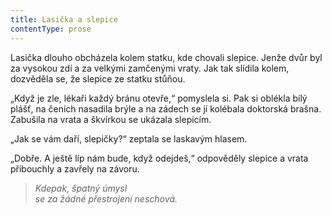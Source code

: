 ```yaml
---
title: Lasička a slepice
contentType: prose
---
```


<section>

Lasička dlouho obcházela kolem statku, kde chovali slepice. Jenže dvůr byl za vysokou zdí a za velkými zamčenými vraty. Jak tak slídila kolem, dozvěděla se, že slepice ze statku stůňou.

„Když je zle, lékaři každý bránu otevře,“ pomyslela si. Pak si oblék­la bílý plášť, na čenich nasadila brýle a na zádech se jí kolébala doktorská brašna. Zabušila na vrata a škvírkou se ukázala slepicím.

„Jak se vám daří, slepičky?“ zeptala se laskavým hlasem.

„Dobře. A ještě líp nám bude, když odejdeš,“ odpověděly slepice a vrata přibouchly a zavřely na závoru.

</section>

<section>

> _Kdepak, špatný úmysl  
> se za žádné přestrojení neschová._

</section>
